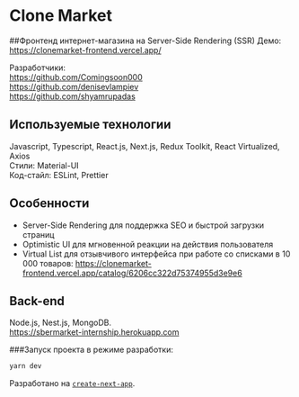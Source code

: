 # Clone Market

##Фронтенд интернет-магазина на Server-Side Rendering (SSR)
Демо: <br>
https://clonemarket-frontend.vercel.app/

Разработчики: <br>
https://github.com/Comingsoon000 <br>
https://github.com/denisevlampiev <br>
https://github.com/shyamrupadas

## Используемые технологии

Javascript, Typescript, React.js, Next.js, Redux Toolkit, React Virtualized, Axios <br>
Стили: Material-UI <br>
Код-стайл: ESLint, Prettier


## Особенности
* Server-Side Rendering для поддержка SEO и быстрой загрузки страниц
* Optimistic UI для мгновенной реакции на действия пользователя
* Virtual List для отзывчивого интерфейса при работе со списками в 10 000 товаров: https://clonemarket-frontend.vercel.app/catalog/6206cc322d75374955d3e9e6

## Back-end

Node.js, Nest.js, MongoDB. <br>
https://sbermarket-internship.herokuapp.com


###Запуск проекта в режиме разработки:

```bash
yarn dev
```

Разработано на [`create-next-app`](https://github.com/vercel/next.js/tree/canary/packages/create-next-app).
